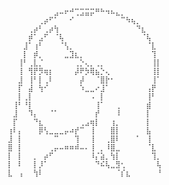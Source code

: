 ⠀⠀⠀⠀⠀⠀⠀⠀⠀⣠⠤⠖⠚⢉⣩⣭⡭⠛⠓⠲⠦⣄⡀⠀⠀⠀⠀⠀
⠀⠀⠀⠀⠀⠀⢀⡴⠋⠁⠀⠀⠊⠀⠀⠀⠀⠀⠀⠀⠀⠀⠉⠳⢦⡀⠀⠀⠀⠀  
⠀⠀⠀⠀⢀⡴⠃⢀⡴⢳⠀⠀⠀⠀⠀⠀⠀⠀⠀⠀⠀⠀⠀⠀⠀⠙⣆⠀⠀⠀  
⠀⠀⠀⠀⡾⠁⣠⠋⠀⠈⢧⠀⠀⠀⠀⠀⠀⠀⠀⠀⠀⠀⠀⠀⠀⠀⠈⢧⠀⠀  
⠀⠀⠀⣸⠁⢰⠃⠀⠀⠀⠈⢣⡀⠀⠀⠀⠀⠀⠀⠀⠀⠀⠀⠀⠀⠀⠀⠈⣇⠀  
⠀⠀⠀⡇⠀⡾⡀⠀⠀⠀⠀⣀⣹⣆⡀⠀⠀⠀⠀⠀⠀⠀⠀⠀⠀⠀⠀⠀⢹⠀  
⠀⠀⢸⠃⢀⣇⡈⠀⠀⠀⠀⠀⠀⢀⡑⢄⡀⢀⡀⠀⠀⠀⠀⠀⠀⠀⠀⠀⢸⡇  
⠀⠀⢸⠀⢻⡟⡻⢶⡆⠀⠀⠀⠀⡼⠟⡳⢿⣦⡑⢄⠀⠀⠀⠀⠀⠀⠀⠀⢸⡇  
⠀⠀⣸⠀⢸⠃⡇⢀⠇⠀⠀⠀⠀⠀⡼⠀⠀⠈⣿⡗⠂⠀⠀⠀⠀⠀⠀⠀⢸⠁  
⠀⠀⡏⠀⣼⠀⢳⠊⠀⠀⠀⠀⠀⠀⠱⣀⣀⠔⣸⠁⠀⠀⠀⠀⠀⠀⠀⢠⡟⠀  
⠀⠀⡇⢀⡇⠀⠀⠀⠀⠀⠀⠀⠀⠀⠀⠀⠠⠀⡇⠀⠀⠀⠀⠀⠀⠀⠀⢸⠃⠀  
⠀⢸⠃⠘⡇⠀⠀⠀⠀⠀⠀⠀⠀⠀⠀⠀⠀⢸⠁⠀⠀⢀⠀⠀⠀⠀⠀⣾⠀⠀  
⠀⣸⠀⠀⠹⡄⠀⠀⠈⠁⠀⠀⠀⠀⠀⠀⠀⡞⠀⠀⠀⠸⠀⠀⠀⠀⠀⡇⠀⠀  
⠀⡏⠀⠀⠀⠙⣆⠀⠀⠀⠀⠀⠀⠀⢀⣠⢶⡇⠀⠀⢰⡀⠀⠀⠀⠀⠀⡇⠀⠀  
⢰⠇⡄⠀⠀⠀⡿⢣⣀⣀⣀⡤⠴⡞⠉⠀⢸⠀⠀⠀⣿⡇⠀⠀⠀⠀⠀⣧⠀⠀  
⣸⠀⡇⠀⠀⠀⠀⠀⠀⠉⠀⠀⠀⢹⠀⠀⢸⠀⠀⢀⣿⠇⠀⠀⠀⠁⠀⢸⠀⠀  
⣿⠀⡇⠀⠀⠀⠀⠀⢀⡤⠤⠶⠶⠾⠤⠄⢸⠀⡀⠸⣿⣀⠀⠀⠀⠀⠀⠈⣇⠀  
⡇⠀⡇⠀⠀⡀⠀⡴⠋⠀⠀⠀⠀⠀⠀⠀⠸⡌⣵⡀⢳⡇⠀⠀⠀⠀⠀⠀⢹⡀  
⡇⠀⠇⠀⠀⡇⡸⠁⠀⠀⠀⠀⠀⠀⠀⠀⠀⠙⠮⢧⣀⣻⢂⠀⠀⠀⠀⠀⠀⢧  
⣇⠀⢠⠀⠀⢳⠇⠀⠀⠀⠀⠀⠀⠀⠀⠀⠀⠀⠀⠀⠀⠈⡎⣆⠀⠀⠀⠀⠀⠘  
